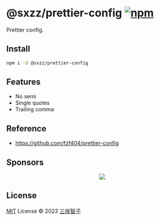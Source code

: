 # @sxzz/prettier-config [![npm](https://img.shields.io/npm/v/@sxzz/prettier-config.svg)](https://npmjs.com/package/@sxzz/prettier-config)

Prettier config.

## Install

```bash
npm i -D @sxzz/prettier-config
```

## Features

- No semi
- Single quotes
- Trailing comma

## Reference

- https://github.com/fzf404/prettier-config

## Sponsors

<p align="center">
  <a href="https://cdn.jsdelivr.net/gh/sxzz/sponsors/sponsors.svg">
    <img src='https://cdn.jsdelivr.net/gh/sxzz/sponsors/sponsors.svg'/>
  </a>
</p>

## License

[MIT](./LICENSE) License © 2023 [三咲智子](https://github.com/sxzz)
